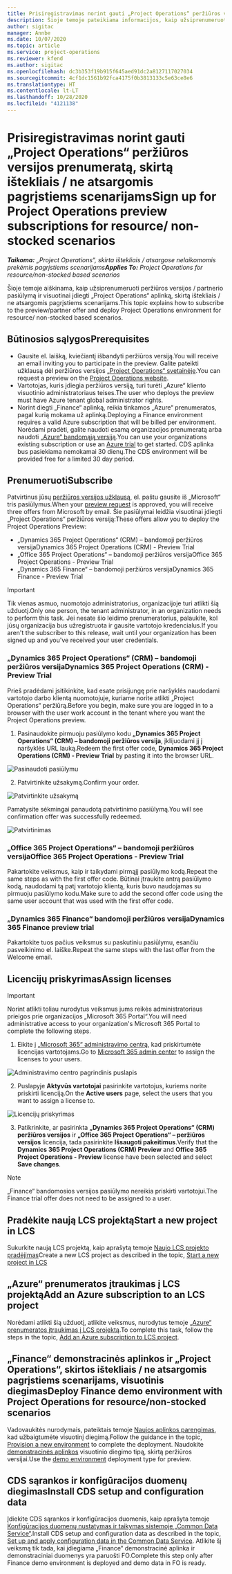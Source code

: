 ```yaml
---
title: Prisiregistravimas norint gauti „Project Operations“ peržiūros versijos prenumeratą, skirtą ištekliais / ne atsargomis pagrįstiems scenarijams
description: Šioje temoje pateikiama informacijos, kaip užsiprenumeruoti ir įdiegti „Project Operations“, skirtą ištekliais / ne atsargomis pagrįstiems scenarijams.
author: sigitac
manager: Annbe
ms.date: 10/07/2020
ms.topic: article
ms.service: project-operations
ms.reviewer: kfend
ms.author: sigitac
ms.openlocfilehash: dc3b353f19b915f645aed91dc2a8127117027034
ms.sourcegitcommit: 4cf1dc1561b92fca4175f0b3813133c5e63ce8e6
ms.translationtype: HT
ms.contentlocale: lt-LT
ms.lasthandoff: 10/28/2020
ms.locfileid: "4121138"
---
```

# <a name="sign-up-for-project-operations-preview-subscriptions-for-resource-non-stocked-scenarios"></a><span data-ttu-id="ac328-103">Prisiregistravimas norint gauti „Project Operations“ peržiūros versijos prenumeratą, skirtą ištekliais / ne atsargomis pagrįstiems scenarijams</span><span class="sxs-lookup"><span data-stu-id="ac328-103">Sign up for Project Operations preview subscriptions for resource/ non-stocked scenarios</span></span>

<span data-ttu-id="ac328-104">_**Taikoma:** „Project Operations“, skirta ištekliais / atsargose nelaikomomis prekėmis pagrįstiems scenarijams_</span><span class="sxs-lookup"><span data-stu-id="ac328-104">_**Applies To:** Project Operations for resource/non-stocked based scenarios_</span></span>

<span data-ttu-id="ac328-105">Šioje temoje aiškinama, kaip užsiprenumeruoti peržiūros versijos / partnerio pasiūlymą ir visuotinai įdiegti „Project Operations“ aplinką, skirtą ištekliais / ne atsargomis pagrįstiems scenarijams.</span><span class="sxs-lookup"><span data-stu-id="ac328-105">This topic explains how to subscribe to the preview/partner offer and deploy Project Operations environment for resource/ non-stocked based scenarios.</span></span>

## <a name="prerequisites"></a><span data-ttu-id="ac328-106">Būtinosios sąlygos</span><span class="sxs-lookup"><span data-stu-id="ac328-106">Prerequisites</span></span>

- <span data-ttu-id="ac328-107">Gausite el. laišką, kviečiantį išbandyti peržiūros versiją.</span><span class="sxs-lookup"><span data-stu-id="ac328-107">You will receive an email inviting you to participate in the preview.</span></span> <span data-ttu-id="ac328-108">Galite pateikti užklausą dėl peržiūros versijos [„Project Operations“ svetainėje](https://dynamics.microsoft.com/en-us/project-operations/overview/).</span><span class="sxs-lookup"><span data-stu-id="ac328-108">You can request a preview on the [Project Operations website](https://dynamics.microsoft.com/en-us/project-operations/overview/).</span></span>
- <span data-ttu-id="ac328-109">Vartotojas, kuris įdiegia peržiūros versiją, turi turėti „Azure“ kliento visuotinio administratoriaus teises.</span><span class="sxs-lookup"><span data-stu-id="ac328-109">The user who deploys the preview must have Azure tenant global administrator rights.</span></span>
- <span data-ttu-id="ac328-110">Norint diegti „Finance“ aplinką, reikia tinkamos „Azure“ prenumeratos, pagal kurią mokama už aplinką.</span><span class="sxs-lookup"><span data-stu-id="ac328-110">Deploying a Finance environment requires a valid Azure subscription that will be billed per environment.</span></span> <span data-ttu-id="ac328-111">Norėdami pradėti, galite naudoti esamą organizacijos prenumeratą arba naudoti [„Azure“ bandomąją versiją](https://azure.microsoft.com/en-us/free/).</span><span class="sxs-lookup"><span data-stu-id="ac328-111">You can use your organizations existing subscription or use an [Azure trial](https://azure.microsoft.com/en-us/free/) to get started.</span></span> <span data-ttu-id="ac328-112">CDS aplinka bus pasiekiama nemokamai 30 dienų.</span><span class="sxs-lookup"><span data-stu-id="ac328-112">The CDS environment will be provided free for a limited 30 day period.</span></span>

## <a name="subscribe"></a><span data-ttu-id="ac328-113">Prenumeruoti</span><span class="sxs-lookup"><span data-stu-id="ac328-113">Subscribe</span></span>

<span data-ttu-id="ac328-114">Patvirtinus jūsų [peržiūros versijos užklausą](https://forms.office.com/FormsPro/Pages/ResponsePage.aspx?id=v4j5cvGGr0GRqy180BHbR56j8lZs0FdAvwT75_WNFyxUMkRDV1NYQU5TNjE2VjhKOVBUNVg2R0s1NC4u), el. paštu gausite iš „Microsoft“ tris pasiūlymus.</span><span class="sxs-lookup"><span data-stu-id="ac328-114">When your [preview request](https://forms.office.com/FormsPro/Pages/ResponsePage.aspx?id=v4j5cvGGr0GRqy180BHbR56j8lZs0FdAvwT75_WNFyxUMkRDV1NYQU5TNjE2VjhKOVBUNVg2R0s1NC4u) is approved, you will receive three offers from Microsoft by email.</span></span> <span data-ttu-id="ac328-115">Šie pasiūlymai leidžia visuotinai įdiegti „Project Operations“ peržiūros versiją:</span><span class="sxs-lookup"><span data-stu-id="ac328-115">These offers allow you to deploy the Project Operations Preview:</span></span>

- <span data-ttu-id="ac328-116">„Dynamics 365 Project Operations“ (CRM) – bandomoji peržiūros versija</span><span class="sxs-lookup"><span data-stu-id="ac328-116">Dynamics 365 Project Operations (CRM) - Preview Trial</span></span>
- <span data-ttu-id="ac328-117">„Office 365 Project Operations“ – bandomoji peržiūros versija</span><span class="sxs-lookup"><span data-stu-id="ac328-117">Office 365 Project Operations - Preview Trial</span></span>
- <span data-ttu-id="ac328-118">„Dynamics 365 Finance“ – bandomoji peržiūros versija</span><span class="sxs-lookup"><span data-stu-id="ac328-118">Dynamics 365 Finance - Preview Trial</span></span>

> [!IMPORTANT]
> <span data-ttu-id="ac328-119">Tik vienas asmuo, nuomotojo administratorius, organizacijoje turi atlikti šią užduotį.</span><span class="sxs-lookup"><span data-stu-id="ac328-119">Only one person, the tenant administrator, in an organization needs to perform this task.</span></span> <span data-ttu-id="ac328-120">Jei nesate šio leidimo prenumeratorius, palaukite, kol jūsų organizacija bus užregistruota ir gausite vartotojo kredencialus.</span><span class="sxs-lookup"><span data-stu-id="ac328-120">If you aren't the subscriber to this release, wait until your organization has been signed up and you've received your user credentials.</span></span>

### <a name="dynamics-365-project-operations-crm---preview-trial"></a><span data-ttu-id="ac328-121">„Dynamics 365 Project Operations“ (CRM) – bandomoji peržiūros versija</span><span class="sxs-lookup"><span data-stu-id="ac328-121">Dynamics 365 Project Operations (CRM) - Preview Trial</span></span> 

<span data-ttu-id="ac328-122">Prieš pradėdami įsitikinkite, kad esate prisijungę prie naršyklės naudodami vartotojo darbo klientą nuomotojuje, kuriame norite atlikti „Project Operations“ peržiūrą.</span><span class="sxs-lookup"><span data-stu-id="ac328-122">Before you begin, make sure you are logged in to a browser with the user work account in the tenant where you want the Project Operations preview.</span></span>

1. <span data-ttu-id="ac328-123">Pasinaudokite pirmuoju pasiūlymo kodu **„Dynamics 365 Project Operations“ (CRM) – bandomoji peržiūros versija**, įklijuodami jį į naršyklės URL lauką.</span><span class="sxs-lookup"><span data-stu-id="ac328-123">Redeem the first offer code, **Dynamics 365 Project Operations (CRM) - Preview Trial** by pasting it into the browser URL.</span></span>

![Pasinaudoti pasiūlymu](./media/16RedeemFirstOfferNew.png)

2. <span data-ttu-id="ac328-125">Patvirtinkite užsakymą.</span><span class="sxs-lookup"><span data-stu-id="ac328-125">Confirm your order.</span></span>

![Patvirtinkite užsakymą](./media/17ConfirmOrderNew.png)

<span data-ttu-id="ac328-127">Pamatysite sėkmingai panaudotą patvirtinimo pasiūlymą.</span><span class="sxs-lookup"><span data-stu-id="ac328-127">You will see confirmation offer was successfully redeemed.</span></span>

![Patvirtinimas](./media/18OrderConfirmationNew.png)

### <a name="office-365-project-operations---preview-trial"></a><span data-ttu-id="ac328-129">„Office 365 Project Operations“ – bandomoji peržiūros versija</span><span class="sxs-lookup"><span data-stu-id="ac328-129">Office 365 Project Operations - Preview Trial</span></span>

<span data-ttu-id="ac328-130">Pakartokite veiksmus, kaip ir taikydami pirmąjį pasiūlymo kodą.</span><span class="sxs-lookup"><span data-stu-id="ac328-130">Repeat the same steps as with the first offer code.</span></span> <span data-ttu-id="ac328-131">Būtinai įtraukite antrą pasiūlymo kodą, naudodami tą patį vartotojo klientą, kuris buvo naudojamas su pirmuoju pasiūlymo kodu.</span><span class="sxs-lookup"><span data-stu-id="ac328-131">Make sure to add the second offer code using the same user account that was used with the first offer code.</span></span>

### <a name="dynamics-365-finance-preview-trial"></a><span data-ttu-id="ac328-132">„Dynamics 365 Finance“ bandomoji peržiūros versija</span><span class="sxs-lookup"><span data-stu-id="ac328-132">Dynamics 365 Finance preview trial</span></span>

<span data-ttu-id="ac328-133">Pakartokite tuos pačius veiksmus su paskutiniu pasiūlymu, esančiu pasveikinimo el. laiške.</span><span class="sxs-lookup"><span data-stu-id="ac328-133">Repeat the same steps with the last offer from the Welcome email.</span></span>

## <a name="assign-licenses"></a><span data-ttu-id="ac328-134">Licencijų priskyrimas</span><span class="sxs-lookup"><span data-stu-id="ac328-134">Assign licenses</span></span>

> [!IMPORTANT]
> <span data-ttu-id="ac328-135">Norint atlikti toliau nurodytus veiksmus jums reikės administratoriaus prieigos prie organizacijos „Microsoft 365 Portal“.</span><span class="sxs-lookup"><span data-stu-id="ac328-135">You will need administrative access to your organization's Microsoft 365 Portal to complete the following steps.</span></span>

1. <span data-ttu-id="ac328-136">Eikite į [„Microsoft 365“ administravimo centrą](https://portal.office.com/), kad priskirtumėte licencijas vartotojams.</span><span class="sxs-lookup"><span data-stu-id="ac328-136">Go to [Microsoft 365 admin center](https://portal.office.com/) to assign the licenses to your users.</span></span>

![Administravimo centro pagrindinis puslapis](./media/14AdminPortal.png)

2. <span data-ttu-id="ac328-138">Puslapyje **Aktyvūs vartotojai** pasirinkite vartotojus, kuriems norite priskirti licenciją.</span><span class="sxs-lookup"><span data-stu-id="ac328-138">On the **Active users** page, select the users that you want to assign a license to.</span></span>

![Licencijų priskyrimas](./media/15AssignLicenses.png)

3. <span data-ttu-id="ac328-140">Patikrinkite, ar pasirinkta **„Dynamics 365 Project Operations“ (CRM) peržiūros versijos** ir **„Office 365 Project Operations“ – peržiūros versijos** licencija, tada pasirinkite **Išsaugoti pakeitimus**.</span><span class="sxs-lookup"><span data-stu-id="ac328-140">Verify that the **Dynamics 365 Project Operations (CRM) Preview** and **Office 365 Project Operations - Preview** license have been selected and select **Save changes**.</span></span>

> [!NOTE]
> <span data-ttu-id="ac328-141">„Finance“ bandomosios versijos pasiūlymo nereikia priskirti vartotojui.</span><span class="sxs-lookup"><span data-stu-id="ac328-141">The Finance trial offer does not need to be assigned to a user.</span></span>

## <a name="start-a-new-project-in-lcs"></a><span data-ttu-id="ac328-142">Pradėkite naują LCS projektą</span><span class="sxs-lookup"><span data-stu-id="ac328-142">Start a new project in LCS</span></span>

<span data-ttu-id="ac328-143">Sukurkite naują LCS projektą, kaip aprašytą temoje [Naujo LCS projekto pradėjimas](create-lcs-project.md)</span><span class="sxs-lookup"><span data-stu-id="ac328-143">Create a new LCS project as described in the topic, [Start a new project in LCS](create-lcs-project.md)</span></span>

## <a name="add-an-azure-subscription-to-an-lcs-project"></a><span data-ttu-id="ac328-144">„Azure“ prenumeratos įtraukimas į LCS projektą</span><span class="sxs-lookup"><span data-stu-id="ac328-144">Add an Azure subscription to an LCS project</span></span>

<span data-ttu-id="ac328-145">Norėdami atlikti šią užduotį, atlikite veiksmus, nurodytus temoje [„Azure“ prenumeratos įtraukimas į LCS projektą](resource-add-azure-subscription-lcs-project.md).</span><span class="sxs-lookup"><span data-stu-id="ac328-145">To complete this task, follow the steps in the topic, [Add an Azure subscription to LCS project](resource-add-azure-subscription-lcs-project.md).</span></span>

## <a name="deploy-finance-demo-environment-with-project-operations-for-resourcenon-stocked-scenarios"></a><span data-ttu-id="ac328-146">„Finance“ demonstracinės aplinkos ir „Project Operations“, skirtos ištekliais / ne atsargomis pagrįstiems scenarijams, visuotinis diegimas</span><span class="sxs-lookup"><span data-stu-id="ac328-146">Deploy Finance demo environment with Project Operations for resource/non-stocked scenarios</span></span>

<span data-ttu-id="ac328-147">Vadovaukitės nurodymais, pateiktais temoje [Naujos aplinkos parengimas](resource-provision-new-environment.md), kad užbaigtumėte visuotinį diegimą.</span><span class="sxs-lookup"><span data-stu-id="ac328-147">Follow the guidance in the topic, [Provision a new environment](resource-provision-new-environment.md) to complete the deployment.</span></span> <span data-ttu-id="ac328-148">Naudokite [demonstracinės aplinkos](https://docs.microsoft.com/dynamics365/fin-ops-core/dev-itpro/deployment/deploy-demo-environment) visuotinio diegimo tipą, skirtą peržiūros versijai.</span><span class="sxs-lookup"><span data-stu-id="ac328-148">Use the [demo environment](https://docs.microsoft.com/dynamics365/fin-ops-core/dev-itpro/deployment/deploy-demo-environment) deployment type for preview.</span></span> 

## <a name="install-cds-setup-and-configuration-data"></a><span data-ttu-id="ac328-149">CDS sąrankos ir konfigūracijos duomenų diegimas</span><span class="sxs-lookup"><span data-stu-id="ac328-149">Install CDS setup and configuration data</span></span>

<span data-ttu-id="ac328-150">Įdiekite CDS sąrankos ir konfigūracijos duomenis, kaip aprašyta temoje [Konfigūracijos duomenų nustatymas ir taikymas sistemoje „Common Data Service“](resource-apply-pro-setup-config-data.md).</span><span class="sxs-lookup"><span data-stu-id="ac328-150">Install CDS setup and configuration data as described in the topic, [Set up and apply configuration data in the Common Data Service](resource-apply-pro-setup-config-data.md).</span></span>
<span data-ttu-id="ac328-151">Atlikite šį veiksmą tik tada, kai įdiegiama „Finance“ demonstracinė aplinka ir demonstraciniai duomenys yra paruošti FO.</span><span class="sxs-lookup"><span data-stu-id="ac328-151">Complete this step only after Finance demo environment is deployed and demo data in FO is ready.</span></span>
